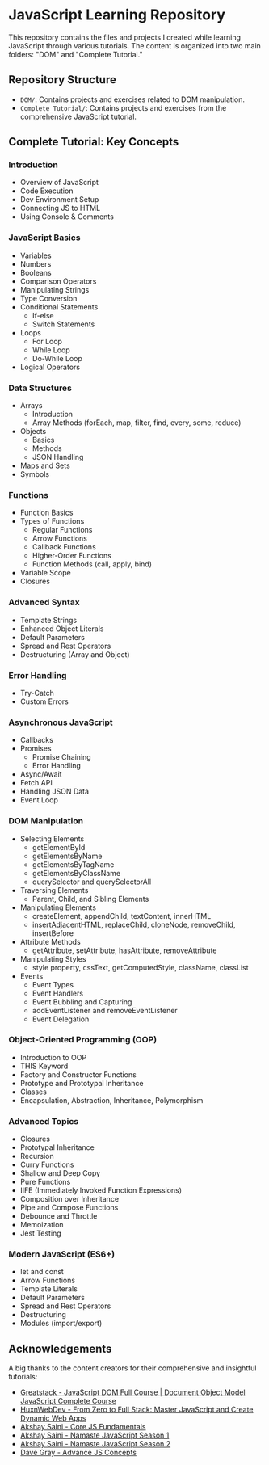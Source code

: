 # JavaScript Learning Repository

This repository contains the files and projects I created while learning JavaScript through various tutorials. The content is organized into two main folders: "DOM" and "Complete Tutorial."

## Repository Structure

- `DOM/`: Contains projects and exercises related to DOM manipulation.
- `Complete_Tutorial/`: Contains projects and exercises from the comprehensive JavaScript tutorial.

## Complete Tutorial: Key Concepts

### Introduction
- Overview of JavaScript
- Code Execution
- Dev Environment Setup
- Connecting JS to HTML
- Using Console & Comments

### JavaScript Basics
- Variables
- Numbers
- Booleans
- Comparison Operators
- Manipulating Strings
- Type Conversion
- Conditional Statements
  - If-else
  - Switch Statements
- Loops
  - For Loop
  - While Loop
  - Do-While Loop
- Logical Operators

### Data Structures
- Arrays
  - Introduction
  - Array Methods (forEach, map, filter, find, every, some, reduce)
- Objects
  - Basics
  - Methods
  - JSON Handling
- Maps and Sets
- Symbols

### Functions
- Function Basics
- Types of Functions
  - Regular Functions
  - Arrow Functions
  - Callback Functions
  - Higher-Order Functions
  - Function Methods (call, apply, bind)
- Variable Scope
- Closures

### Advanced Syntax
- Template Strings
- Enhanced Object Literals
- Default Parameters
- Spread and Rest Operators
- Destructuring (Array and Object)

### Error Handling
- Try-Catch
- Custom Errors

### Asynchronous JavaScript
- Callbacks
- Promises
  - Promise Chaining
  - Error Handling
- Async/Await
- Fetch API
- Handling JSON Data
- Event Loop

### DOM Manipulation
- Selecting Elements
  - getElementById
  - getElementsByName
  - getElementsByTagName
  - getElementsByClassName
  - querySelector and querySelectorAll
- Traversing Elements
  - Parent, Child, and Sibling Elements
- Manipulating Elements
  - createElement, appendChild, textContent, innerHTML
  - insertAdjacentHTML, replaceChild, cloneNode, removeChild, insertBefore
- Attribute Methods
  - getAttribute, setAttribute, hasAttribute, removeAttribute
- Manipulating Styles
  - style property, cssText, getComputedStyle, className, classList
- Events
  - Event Types
  - Event Handlers
  - Event Bubbling and Capturing
  - addEventListener and removeEventListener
  - Event Delegation

### Object-Oriented Programming (OOP)
- Introduction to OOP
- THIS Keyword
- Factory and Constructor Functions
- Prototype and Prototypal Inheritance
- Classes
- Encapsulation, Abstraction, Inheritance, Polymorphism

### Advanced Topics
- Closures
- Prototypal Inheritance
- Recursion
- Curry Functions
- Shallow and Deep Copy
- Pure Functions
- IIFE (Immediately Invoked Function Expressions)
- Composition over Inheritance
- Pipe and Compose Functions
- Debounce and Throttle
- Memoization
- Jest Testing

### Modern JavaScript (ES6+)
- let and const
- Arrow Functions
- Template Literals
- Default Parameters
- Spread and Rest Operators
- Destructuring
- Modules (import/export)

## Acknowledgements

A big thanks to the content creators for their comprehensive and insightful tutorials:
- [Greatstack - JavaScript DOM Full Course | Document Object Model JavaScript Complete Course](https://youtu.be/WjxQRfZfZnw?feature=shared)
- [HuxnWebDev - From Zero to Full Stack: Master JavaScript and Create Dynamic Web Apps](https://youtu.be/H3XIJYEPdus?feature=shared)
- [Akshay Saini - Core JS Fundamentals](https://youtube.com/playlist?list=PLlasXeu85E9eLVlWFs-nz5PKXJU4f7Fks&feature=shared)
- [Akshay Saini - Namaste JavaScript Season 1](https://youtube.com/playlist?list=PLlasXeu85E9cQ32gLCvAvr9vNaUccPVNP&feature=shared)
- [Akshay Saini - Namaste JavaScript Season 2](https://youtube.com/playlist?list=PLlasXeu85E9eWOpw9jxHOQyGMRiBZ60aX&feature=shared)
- [Dave Gray - Advance JS Concepts](https://youtube.com/playlist?list=PL0Zuz27SZ-6N3bG4YZhkrCL3ZmDcLTuGd&feature=shared)
